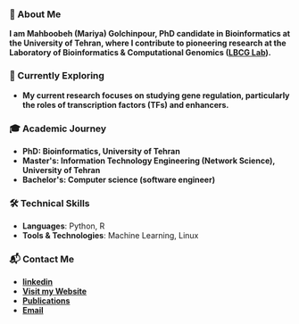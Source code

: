 

### 🧬 About Me
<b>I am Mahboobeh (Mariya) Golchinpour, PhD candidate in Bioinformatics at the University of Tehran, where I contribute to pioneering research at the Laboratory of Bioinformatics & Computational Genomics ([LBCG Lab](https://lbcg.ut.ac.ir/)). </b>

### 🌿 Currently Exploring
- **My current research focuses on studying gene regulation, particularly the roles of transcription factors (TFs) and enhancers.**

### 🎓 Academic Journey
- **PhD: Bioinformatics, University of Tehran**
- **Master's: Information Technology Engineering (Network Science), University of Tehran**
- **Bachelor's: Computer science (software engineer)**

### 🛠️ Technical Skills
- **Languages**: Python, R
- **Tools & Technologies**: Machine Learning, Linux

### 📬 Contact Me

- **[linkedin](https://www.linkedin.com/in/mariyagolchinpour/)**
- **[Visit my Website](https://mariyagolchin.github.io/)**
- **[Publications](https://scholar.google.com/citations?user=5tABF_IAAAAJ&hl=en)**
- **[Email](mailto:mahboobehgolchinpor@gmail.com)**

